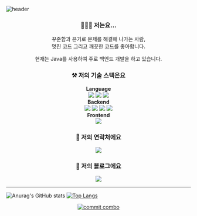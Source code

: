 ![header](https://capsule-render.vercel.app/api?type=Slice&color=1fff3c&height=300&section=header&text=Gunkim&fontSize=90)
<h3 align="center">🙋🏻‍♂️ 저는요...</h3>
<p align="center">
    꾸준함과 끈기로 문제를 해결해 나가는 사람,<br/>
    멋진 코드 그리고 깨끗한 코드를 좋아합니다.
</p>
<p align="center">
    현재는 Java를 사용하여 주로 백엔드 개발을 하고 있습니다.
</p>

<h3 align="center">⚒️ 저의 기술 스택은요</h3>
<p align="center">
    <b>Language</b><br/>
    <img src="https://img.shields.io/badge/Java-palegoldenrod?style=flat-square&logo=Java&logoColor=red"/>
    <img src="https://img.shields.io/badge/JavaScript-white?style=flat-square&logo=JavaScript&logoColor=black&color=F7DF1E"/>
    <img src="https://img.shields.io/badge/TypeScript-white?style=flat-square&logo=TypeScript&logoColor=white&color=76ccff"/>
    <br/>
    <b>Backend</b><br/>
    <img src="https://img.shields.io/badge/Spring-white?style=flat-square&logo=Spring&logoColor=white&color=6DB33F"/>
    <img src="https://img.shields.io/badge/Hibernate-white?style=flat-square&logo=Hibernate&logoColor=white&color=#b6a875"/>
    <img src="https://img.shields.io/badge/MySQL-white?style=flat-square&logo=Mysql&logoColor=white&color=blue"/>
    <img src="https://img.shields.io/badge/Oracle-black?style=flat-square&logo=Oracle&logoColor=white&color=lightgrey"/>
    <br/>
    <b>Frontend</b><br/>
    <img src="https://img.shields.io/badge/React-white?style=flat-square&logo=React&logoColor=white&color=76ccff"/>
</p>
<h3 align="center">📮 저의 연락처에요</h3>
<p align="center">
    <a href="mailto:gunkim.dev@gmail.com">
        <img src="https://img.shields.io/badge/Gmail-d14836?style=flat-square&logo=Gmail&logoColor=white&link=mailto:gunkim.dev@gmail.com">
    </a>
</p>
<h3 align="center">📝 저의 블로그에요</h3>
<p align="center">
    <a href="https://gunlog.dev">
        <img src="http://img.shields.io/badge/-Tech%20Blog-655ced?style=flat&color=black&logo=github&link=https://gunlog.dev">
    </a>
</p>

<hr/>

![Anurag's GitHub stats](https://github-readme-stats.vercel.app/api?username=gunkim&show_icons=true&theme=radical)
[![Top Langs](https://github-readme-stats.vercel.app/api/top-langs/?username=gunkim&layout=compact&hide=html,css,scss,javascript,php,vue,ruby)](https://github.com/anuraghazra/github-readme-stats)

<div align="center">
    
[![commit combo](http://commitcombo.com/get?user=gunkim&theme=Depths-calendar)](https://github.com/devxb/commitcombo)
    
</div>
